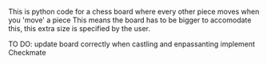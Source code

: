 This is python code for a chess board where every other piece moves when you 'move' a piece
This means the board has to be bigger to accomodate this, this extra size is specified by the user.

TO DO:
update board correctly when castling and enpassanting
implement Checkmate
